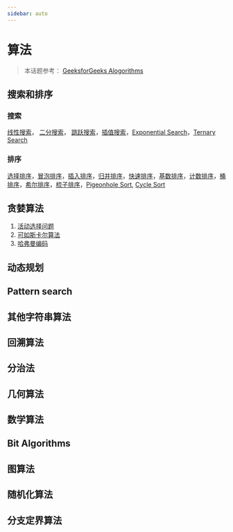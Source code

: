 ```yaml
---
sidebar: auto
---
```


# 算法
> 本话题参考： [GeeksforGeeks Alogorithms](https://www.geeksforgeeks.org/fundamentals-of-algorithms/)

## 搜索和排序
### 搜索
[线性搜索](./searching_sorting.html#线性搜索)， [二分搜索](./searching_sorting.html#二分搜索)， [跳跃搜索](./searching_sorting.html#跳跃搜索)，[插值搜索](./searching_sorting.html#插值搜索)，[Exponential Search](https://www.geeksforgeeks.org/exponential-search/)，[Ternary Search](https://www.geeksforgeeks.org/binary-search-preferred-ternary-search/)

### 排序
[选择排序](./searching_sorting.html#选择排序)，[冒泡排序](./searching_sorting.html#冒泡排序)，[插入排序](./searching_sorting.html#插入排序)，[归并排序](./searching_sorting.html#归并排序)，[快速排序](./searching_sorting.html#快速排序)，[基数排序](./searching_sorting.html#基数排序)，[计数排序](./searching_sorting.html#计数排序)，[桶排序](./searching_sorting.html#桶排序)，[希尔排序](./searching_sorting.html#希尔排序)，[梳子排序](./searching_sorting.html#梳子排序)，[Pigeonhole Sort](https://www.geeksforgeeks.org/pigeonhole-sort/), [Cycle Sort](https://www.geeksforgeeks.org/cycle-sort/)

## 贪婪算法
1. [活动选择问题](./greedy.md#活动选择问题)
2. [可如斯卡尔算法](/datastructure/content.html#最小生成树)
3. [哈弗曼编码](/datastructure/content.html#哈夫曼树-huffman)

## 动态规划

## Pattern search

## 其他字符串算法

## 回溯算法

## 分治法

## 几何算法

## 数学算法

## Bit Algorithms

## 图算法

## 随机化算法

## 分支定界算法

